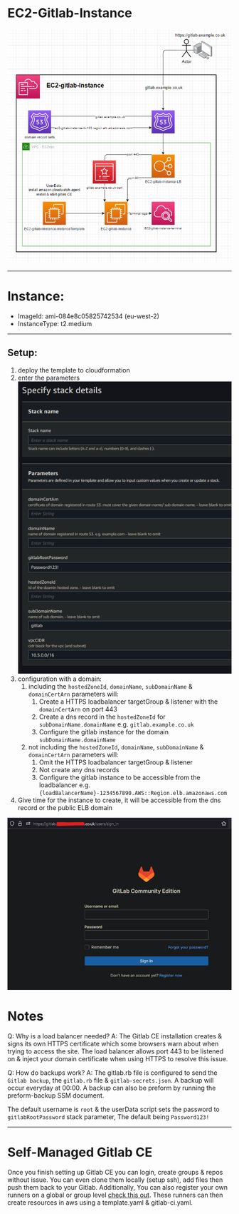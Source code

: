# EC2-Gitlab-Instance

![](images/diagram.png)


---

# Instance:
 - ImageId: ami-084e8c05825742534 (eu-west-2)
 - InstanceType: t2.medium

---

## Setup:
1. deploy the template to cloudformation
2. enter the parameters
![](images/stack-parameters.png)
3. configuration with a domain:
   1. including the `hostedZoneId`, `domainName`, `subDomainName` & `domainCertArn` parameters will:
      1. Create a HTTPS loadbalancer targetGroup & listener with the `domainCertArn` on port 443
      2. Create a dns record in the `hostedZoneId` for `subDomainName.domainName` e.g. `gitlab.example.co.uk`
      3. Configure the gitlab instance for the domain `subDomainName.domainName`
   2. not including the `hostedZoneId`, `domainName`, `subDomainName` & `domainCertArn` parameters will:
      1. Omit the HTTPS loadbalancer targetGroup & listener
      2. Not create any dns records
      3. Configure the gitlab instance to be accessible from the loadbalancer e.g. `{loadBalancerName}-1234567890.AWS::Region.elb.amazonaws.com`
4. Give time for the instance to create, it will be accessible from the dns record or the public ELB domain

![](images/loginScreen.png)


# Notes
Q: Why is a load balancer needed?
A: The Gitlab CE installation creates & signs its own HTTPS certificate which some browsers warn about when trying to access the site. The load balancer allows port 443 to be listened on & inject your domain certificate when using HTTPS to resolve this issue.

Q: How do backups work?
A: The gitlab.rb file is configured to send the `Gitlab backup`, the `gitlab.rb` file & `gitlab-secrets.json`. A backup will occur everyday at 00:00. A backup can also be preform by running the preform-backup SSM document.

The default username is `root` & the userData script sets the password to `gitlabRootPassword` stack parameter, The default being `Password123!`

---

# Self-Managed Gitlab CE
Once you finish setting up Gitlab CE you can login, create groups & repos without issue. You can even clone them locally (setup ssh), add files then push them back to your Gitlab. Additionally, You can also register your own runners on a global or group level [check this out](https://github.com/mattyboy84/AWS-EC2-Gitlab-runner-fleet). These runners can then create resources in aws using a template.yaml & gitlab-ci.yaml.

